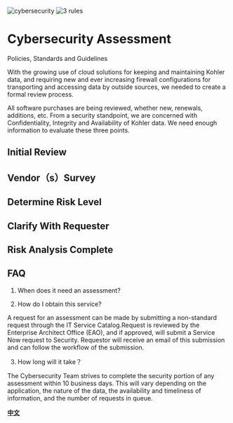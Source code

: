 ![cybersecurity](https://image.freepik.com/free-photo/security-concept-with-wooden-blocks-paper-lock-icon-blue-table-flat-lay-man-hand-pointing_176474-10447.jpg)
![3 rules](http://5b0988e595225.cdn.sohucs.com/images/20190723/9bec97ba6075491c9fc180bb7356a8f3.jpeg)

# Cybersecurity Assessment

Policies, Standards and Guidelines

With the growing use of cloud solutions for keeping and maintaining Kohler data, and requiring new and ever increasing firewall configurations for transporting and accessing data by outside sources, we needed to create a formal review process. 

All software purchases are being reviewed, whether new, renewals, additions, etc.   From a security standpoint, we are concerned with Confidentiality, Integrity and Availability of Kohler data.  We need enough information to evaluate these three points. 

## Initial Review


## Vendor（s）Survey


## Determine Risk Level


## Clarify With Requester


## Risk Analysis Complete

## FAQ
1. When does it need an assessment?

2. How do I obtain this service?
  
A request for an assessment can be made by submitting a non-standard request through the IT Service Catalog.Request is reviewed by the Enterprise Architect Office (EAO), and if approved, will submit a Service Now request to Security.  Requestor will receive an email of this submission and can follow the workflow of the submission.

3. How long will it take？

The Cybersecurity Team strives to complete the security portion of any assessment within 10 business days.  This will vary depending on the application, the nature of the data, the availability and timeliness of information, and the number of requests in queue. 

[**中文**](https://www.sohu.com/a/328856061_286282?spm=smpc.author.fd-d.20.1593581357520MX04spY )
